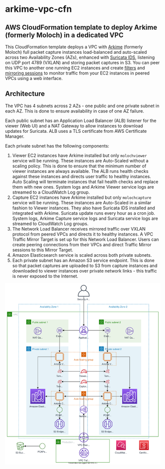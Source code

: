 # arkime-vpc-cfn
AWS CloudFormation template to deploy Arkime (formerly Moloch) in a dedicated VPC
-
This CloudFormation template deploys a VPC with [Arkime](https://arkime.com) (formerly Moloch) full packet capture instances load-balanced and auto-scaled across two Availability Zones (AZs), enhanced with [Suricata IDS](https://suricata-ids.org/), listening on UDP port 4789 (VXLAN) and storing packet captures in S3. 
You can peer this VPC to another one running EC2 instances and create [filters](https://docs.aws.amazon.com/vpc/latest/mirroring/traffic-mirroring-filter.html) and [mirroring sessions](https://docs.aws.amazon.com/vpc/latest/mirroring/traffic-mirroring-session.html) to monitor traffic from your EC2 instances in peered VPCs using a web interface.

## Architecture
The VPC has 4 subnets across 2 AZs - one public and one private subnet in each AZ. This is done to ensure availability in case of one AZ failure.

Each public subnet has an Application Load Balancer (ALB) listener for the viewer (Web UI) and a NAT Gateway to allow instances to download updates for Suricata. ALB uses a TLS certificate from AWS Certificate Manager.

Each private subnet has the following components:
1. Viewer EC2 instances have Arkime installed but only `molochviewer` service will be running. These instances are Auto-Scaled without a scaling policy. This is done to ensure that the minimum number of viewer instances are always available. The ALB runs health checks against these instances and directs user traffic to healthy instances. Auto Scaling will terminate instances that fail health checks and replace them with new ones. System logs and Arkime Viewer service logs are streamed to a CloudWatch Log group. 
2. Capture EC2 instances have Arkime installed but only `molochcapture` service will be running. These instances are Auto-Scaled in a similar fashion to Viewer instances. They also have Suricata IDS installed and integrated with Arkime. Suricata update runs every hour as a cron job. System logs, Arkime Capture service logs and Suricata service logs are streamed to CloudWatch Log groups.
3. The Network Load Balancer receives mirrored traffic over VXLAN protocol from peered VPCs and directs it to healthy instances. A VPC Traffic Mirror Target is set up for this Network Load Balancer. Users can create peering connections from their VPCs and direct Traffic Mirror sessions to this Mirror Target.
4. Amazon Elasticsearch service is scaled across both private subnets.
5. Each private subnet has an Amazon S3 service endpoint. This is done so that packet captures are uploaded to S3 from capture instances and downloaded to viewer instances over private network links - this traffic is never exposed to the Internet.

![Diagram](diagram.svg)
